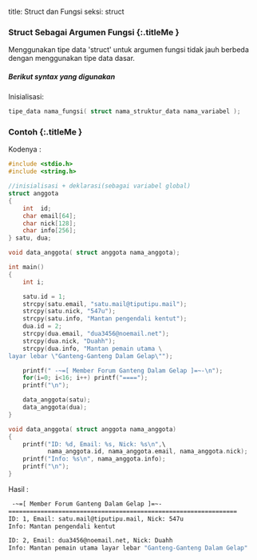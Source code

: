 title: Struct dan Fungsi
seksi: struct


### <i class="fa fa-info-circle"></i> Struct Sebagai Argumen Fungsi {:.titleMe }

Menggunakan tipe data 'struct' untuk argumen fungsi tidak jauh berbeda dengan menggunakan tipe data dasar.

##### Berikut syntax yang digunakan

Inisialisasi:
``` c
tipe_data nama_fungsi( struct nama_struktur_data nama_variabel );
```

### <i class="fa fa-code"></i> Contoh {:.titleMe }

Kodenya :
``` c
#include <stdio.h>
#include <string.h>

//inisialisasi + deklarasi(sebagai variabel global)
struct anggota 
{
    int  id;
    char email[64];
    char nick[128];
    char info[256];
} satu, dua;

void data_anggota( struct anggota nama_anggota);

int main()
{
    int i;

    satu.id = 1;
    strcpy(satu.email, "satu.mail@tiputipu.mail");
    strcpy(satu.nick, "547u");
    strcpy(satu.info, "Mantan pengendali kentut");
    dua.id = 2;
    strcpy(dua.email, "dua3456@noemail.net");
    strcpy(dua.nick, "Duahh");
    strcpy(dua.info, "Mantan pemain utama \
layar lebar \"Ganteng-Ganteng Dalam Gelap\"");

    printf(" -~=[ Member Forum Ganteng Dalam Gelap ]=~-\n");
    for(i=0; i<16; i++) printf("====");
    printf("\n");

    data_anggota(satu);
    data_anggota(dua);
}

void data_anggota( struct anggota nama_anggota)
{
    printf("ID: %d, Email: %s, Nick: %s\n",\
           nama_anggota.id, nama_anggota.email, nama_anggota.nick);
    printf("Info: %s\n", nama_anggota.info);
    printf("\n");
}
```
Hasil :
``` bash
 -~=[ Member Forum Ganteng Dalam Gelap ]=~-
================================================================
ID: 1, Email: satu.mail@tiputipu.mail, Nick: 547u
Info: Mantan pengendali kentut

ID: 2, Email: dua3456@noemail.net, Nick: Duahh
Info: Mantan pemain utama layar lebar "Ganteng-Ganteng Dalam Gelap"

```
